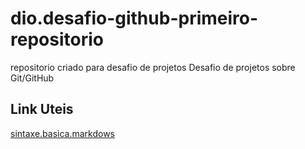 # dio.desafio-github-primeiro-repositorio
repositorio criado para desafio de projetos
Desafio de projetos sobre Git/GitHub
## Link Uteis
[sintaxe.basica.markdows]()
